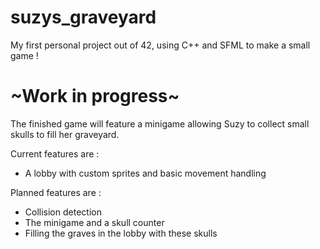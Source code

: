 # suzys_graveyard
My first personal project out of 42, using C++ and SFML to make a small game !

# ~Work in progress~

The finished game will feature a minigame allowing Suzy to collect small skulls to fill her graveyard.

Current features are :
- A lobby with custom sprites and basic movement handling

Planned features are :
- Collision detection
- The minigame and a skull counter
- Filling the graves in the lobby with these skulls
